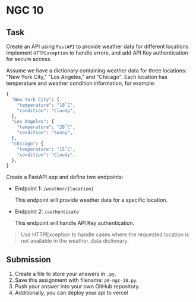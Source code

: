 # NGC 10

## Task
Create an API using `FastAPI` to provide weather data for different locations. Implement `HTTPException` to handle errors, and add API Key authentication for secure access.

Assume we have a dictionary containing weather data for three locations: "New York City," "Los Angeles," and "Chicago". Each location has temperature and weather condition information, for example:
```py
{
  "New York City": {
    "temperature": "10˚C",
    "condition": "Cloudy",
  },
  "Los Angeles": {
    "temperature": "20˚C",
    "condition": "Sunny",
  },
  "Chicago": {
    "temperature": "15˚C",
    "condition": "Cloudy",
  },
}
```

Create a FastAPI app and define two endpoints:
- Endpoint 1: `/weather/{location}`

  This endpoint will provide weather data for a specific location.

- Endpoint 2: `/authenticate`

  This endpoint will handle API Key authentication.

> Use HTTPException to handle cases where the requested location is not available in the weather_data dictionary.

## Submission
1. Create a file to store your answers in `.py`.
2. Save this assignment with filename: `p0-ngc-10.py`.
3. Push your answer into your own GitHub repository.
4. Additionally, you can deploy your api to vercel
